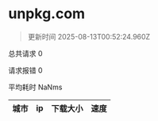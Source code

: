
  # unpkg.com

  > 更新时间 2025-08-13T00:52:24.960Z
  
  总共请求 0

  请求报错 0

  平均耗时 NaNms

|城市|ip|下载大小|速度|
|-----|----------|---|---|

  